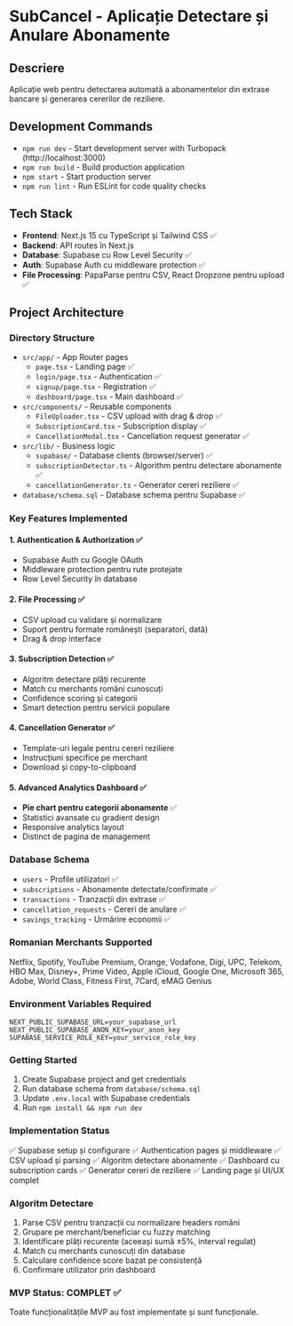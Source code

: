 # SubCancel - Aplicație Detectare și Anulare Abonamente

## Descriere
Aplicație web pentru detectarea automată a abonamentelor din extrase bancare și generarea cererilor de reziliere.

## Development Commands

- `npm run dev` - Start development server with Turbopack (http://localhost:3000)
- `npm run build` - Build production application
- `npm start` - Start production server
- `npm run lint` - Run ESLint for code quality checks

## Tech Stack
- **Frontend**: Next.js 15 cu TypeScript și Tailwind CSS ✅
- **Backend**: API routes în Next.js  
- **Database**: Supabase cu Row Level Security ✅
- **Auth**: Supabase Auth cu middleware protection ✅
- **File Processing**: PapaParse pentru CSV, React Dropzone pentru upload ✅

## Project Architecture

### Directory Structure
- `src/app/` - App Router pages
  - `page.tsx` - Landing page ✅
  - `login/page.tsx` - Authentication ✅
  - `signup/page.tsx` - Registration ✅
  - `dashboard/page.tsx` - Main dashboard ✅
- `src/components/` - Reusable components
  - `FileUploader.tsx` - CSV upload with drag & drop ✅
  - `SubscriptionCard.tsx` - Subscription display ✅
  - `CancellationModal.tsx` - Cancellation request generator ✅
- `src/lib/` - Business logic
  - `supabase/` - Database clients (browser/server) ✅
  - `subscriptionDetector.ts` - Algorithm pentru detectare abonamente ✅
  - `cancellationGenerator.ts` - Generator cereri reziliere ✅
- `database/schema.sql` - Database schema pentru Supabase ✅

### Key Features Implemented

#### 1. Authentication & Authorization ✅
- Supabase Auth cu Google OAuth
- Middleware protection pentru rute protejate
- Row Level Security în database

#### 2. File Processing ✅
- CSV upload cu validare și normalizare
- Suport pentru formate românești (separatori, dată)
- Drag & drop interface

#### 3. Subscription Detection ✅
- Algoritm detectare plăți recurente
- Match cu merchants români cunoscuți
- Confidence scoring și categorii
- Smart detection pentru servicii populare

#### 4. Cancellation Generator ✅
- Template-uri legale pentru cereri reziliere
- Instrucțiuni specifice pe merchant
- Download și copy-to-clipboard

#### 5. Advanced Analytics Dashboard ✅
- **Pie chart pentru categorii abonamente** ✅
- Statistici avansate cu gradient design
- Responsive analytics layout
- Distinct de pagina de management

### Database Schema
- `users` - Profile utilizatori ✅
- `subscriptions` - Abonamente detectate/confirmate ✅
- `transactions` - Tranzacții din extrase ✅
- `cancellation_requests` - Cereri de anulare ✅
- `savings_tracking` - Urmărire economii ✅

### Romanian Merchants Supported
Netflix, Spotify, YouTube Premium, Orange, Vodafone, Digi, UPC, Telekom, HBO Max, Disney+, Prime Video, Apple iCloud, Google One, Microsoft 365, Adobe, World Class, Fitness First, 7Card, eMAG Genius

### Environment Variables Required
```
NEXT_PUBLIC_SUPABASE_URL=your_supabase_url
NEXT_PUBLIC_SUPABASE_ANON_KEY=your_anon_key
SUPABASE_SERVICE_ROLE_KEY=your_service_role_key
```

### Getting Started
1. Create Supabase project and get credentials
2. Run database schema from `database/schema.sql`
3. Update `.env.local` with Supabase credentials  
4. Run `npm install && npm run dev`

### Implementation Status
✅ Supabase setup și configurare
✅ Authentication pages și middleware
✅ CSV upload și parsing
✅ Algoritm detectare abonamente
✅ Dashboard cu subscription cards
✅ Generator cereri de reziliere
✅ Landing page și UI/UX complet

### Algoritm Detectare
1. Parse CSV pentru tranzacții cu normalizare headers români
2. Grupare pe merchant/beneficiar cu fuzzy matching
3. Identificare plăți recurente (aceeași sumă ±5%, interval regulat)
4. Match cu merchants cunoscuți din database
5. Calculare confidence score bazat pe consistență
6. Confirmare utilizator prin dashboard

### MVP Status: COMPLET ✅
Toate funcționalitățile MVP au fost implementate și sunt funcționale.